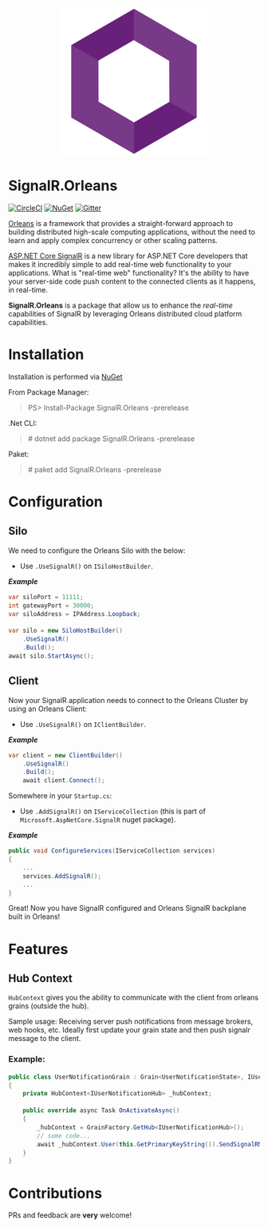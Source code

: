<p align="center">
  <img src="https://github.com/dotnet/orleans/blob/gh-pages/assets/logo.png" alt="SignalR.Orleans" width="300px"> 
  <h1>SignalR.Orleans</h1>
</p>

[![CircleCI](https://circleci.com/gh/OrleansContrib/SignalR.Orleans/tree/master.svg?style=svg)](https://circleci.com/gh/OrleansContrib/SignalR.Orleans/tree/master)
[![NuGet](https://img.shields.io/nuget/v/SignalR.Orleans.svg?style=flat)](http://www.nuget.org/packages/SignalR.Orleans)
[![Gitter](https://badges.gitter.im/Join%20Chat.svg)](https://gitter.im/dotnet/orleans?utm_source=badge&utm_medium=badge&utm_campaign=pr-badge)

[Orleans](https://github.com/dotnet/orleans) is a framework that provides a straight-forward approach to building distributed high-scale computing applications, without the need to learn and apply complex concurrency or other scaling patterns. 

[ASP.NET Core SignalR](https://github.com/aspnet/SignalR) is a new library for ASP.NET Core developers that makes it incredibly simple to add real-time web functionality to your applications. What is "real-time web" functionality? It's the ability to have your server-side code push content to the connected clients as it happens, in real-time.

**SignalR.Orleans** is a package that allow us to enhance the _real-time_ capabilities of SignalR by leveraging Orleans distributed cloud platform capabilities.


# Installation

Installation is performed via [NuGet](https://www.nuget.org/packages/SignalR.Orleans/)

From Package Manager:

> PS> Install-Package SignalR.Orleans -prerelease

.Net CLI:

> \# dotnet add package SignalR.Orleans -prerelease

Paket: 

> \# paket add SignalR.Orleans -prerelease

# Configuration

## Silo
We need to configure the Orleans Silo with the below:
* Use `.UseSignalR()` on `ISiloHostBuilder`.

***Example***
```cs
var siloPort = 11111;
int gatewayPort = 30000;
var siloAddress = IPAddress.Loopback;

var silo = new SiloHostBuilder()
    .UseSignalR()
    .Build();
await silo.StartAsync();
```

## Client
Now your SignalR application needs to connect to the Orleans Cluster by using an Orleans Client:
* Use `.UseSignalR()` on `IClientBuilder`.

***Example***
```cs
var client = new ClientBuilder()
    .UseSignalR()
    .Build();
    await client.Connect();
```

Somewhere in your `Startup.cs`:
* Use `.AddSignalR()` on `IServiceCollection` (this is part of `Microsoft.AspNetCore.SignalR` nuget package).

***Example***
```cs
public void ConfigureServices(IServiceCollection services)
{
    ...
    services.AddSignalR();
    ...
}
```
Great! Now you have SignalR configured and Orleans SignalR backplane built in Orleans!

# Features
## Hub Context
`HubContext` gives you the ability to communicate with the client from orleans grains (outside the hub).

Sample usage: Receiving server push notifications from message brokers, web hooks, etc. Ideally first update your grain state and then push signalr message to the client.

### Example: 
```cs
public class UserNotificationGrain : Grain<UserNotificationState>, IUserNotificationGrain
{
	private HubContext<IUserNotificationHub> _hubContext;

	public override async Task OnActivateAsync()
	{
		_hubContext = GrainFactory.GetHub<IUserNotificationHub>();
		// some code...
		await _hubContext.User(this.GetPrimaryKeyString()).SendSignalRMessage("Broadcast", State.UserNotification);
	}
}
```

# Contributions
PRs and feedback are **very** welcome!
